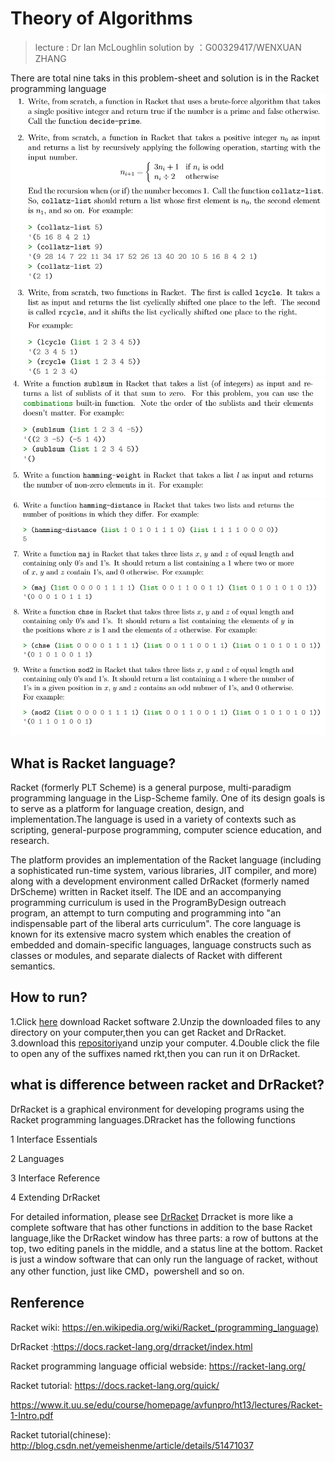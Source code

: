 # Theory of Algorithms
> lecture : Dr Ian McLoughlin 
> solution by ：G00329417/WENXUAN ZHANG

There are total nine taks in this problem-sheet and solution is  in the Racket programming language 
![](https://github.com/neroZWX/Racket-problemsheets/blob/master/1-3.PNG)
![](https://github.com/neroZWX/Racket-problemsheets/blob/master/4-5.PNG)
![](https://github.com/neroZWX/Racket-problemsheets/blob/master/6-9.PNG)

## What is Racket language?
Racket (formerly PLT Scheme) is a general purpose, multi-paradigm programming language in the Lisp-Scheme family. One of its design goals is to serve as a platform for language creation, design, and implementation.The language is used in a variety of contexts such as scripting, general-purpose programming, computer science education, and research.

The platform provides an implementation of the Racket language (including a sophisticated run-time system, various libraries, JIT compiler, and more) along with a development environment called DrRacket (formerly named DrScheme) written in Racket itself. The IDE and an accompanying programming curriculum is used in the ProgramByDesign outreach program, an attempt to turn computing and programming into "an indispensable part of the liberal arts curriculum". The core language is known for its extensive macro system which enables the creation of embedded and domain-specific languages, language constructs such as classes or modules, and separate dialects of Racket with different semantics.
## How to run?
1.Click [here](https://download.racket-lang.org/) download Racket software 
2.Unzip the downloaded files to any directory on your computer,then you can get Racket and DrRacket.
3.download this [repositoriy](https://github.com/neroZWX/Racket-problemsheets)and unzip your computer.
4.Double click the file to open any of the suffixes named rkt,then you can run it  on DrRacket.
## what is difference between racket and DrRacket?
DrRacket is a graphical environment for developing programs using the Racket programming languages.DRracket has the following functions

1 Interface Essentials

2 Languages

3 Interface Reference

4 Extending DrRacket

For detailed information, please see [DrRacket](https://docs.racket-lang.org/drracket/extending-drracket.html)
Drracket is more like a complete software that has other functions in addition to the base Racket language,like the DrRacket window has three parts: a row of buttons at the top, two editing panels in the middle, and a status line at the bottom.
Racket is just a window software that can only run the language of racket, without any other function, just like CMD，powershell and so on.
## Renference
Racket wiki: https://en.wikipedia.org/wiki/Racket_(programming_language)

DrRacket :https://docs.racket-lang.org/drracket/index.html

Racket programming language official webside: https://racket-lang.org/

Racket tutorial: https://docs.racket-lang.org/quick/

https://www.it.uu.se/edu/course/homepage/avfunpro/ht13/lectures/Racket-1-Intro.pdf

Racket tutorial(chinese): http://blog.csdn.net/yemeishenme/article/details/51471037
